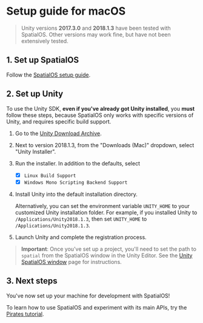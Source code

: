 # Setup guide for macOS

> Unity versions **2017.3.0** and **2018.1.3** have been tested with SpatialOS. Other versions may work fine, but have not been extensively tested.

## 1. Set up SpatialOS

Follow the [SpatialOS setup guide](https://docs.improbable.io/reference/13.0/shared/get-started/setup/mac).

## 2. Set up Unity

To use the Unity SDK, **even if you've already got Unity installed**,
you **must** follow these steps, because SpatialOS only works with specific versions of Unity, and
requires specific build support.

1. Go to the [Unity Download Archive](https://unity3d.com/get-unity/download/archive).
1. Next to version 2018.1.3, from the "Downloads (Mac)" dropdown, select "Unity Installer".
1. Run the installer. In addition to the defaults, select
    * [x] `Linux Build Support`
    * [X] `Windows Mono Scripting Backend Support`

1. Install Unity into the default installation directory.

    Alternatively, you can set the environment variable `UNITY_HOME` to your customized Unity installation folder.
    For example, if you installed Unity to `/Applications/Unity2018.1.3`,
    then set `UNITY_HOME` to `/Applications/Unity2018.1.3`.

1. Launch Unity and complete the registration process.

> **Important**: Once you've set up a project, you'll need to set the path to `spatial` from the SpatialOS window in the Unity Editor.
See the [Unity SpatialOS window](../../reference/spatialos-window.md#settings) page for instructions.

## 3. Next steps

You've now set up your machine for development with SpatialOS!

To learn how to use SpatialOS and experiment with its main APIs, try the
[Pirates tutorial](../../tutorials/pirates/overview.md).
